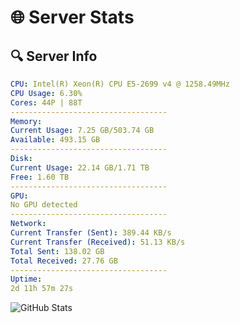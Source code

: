 # 🌐 Server Stats
## 🔍 Server Info
```yaml
CPU: Intel(R) Xeon(R) CPU E5-2699 v4 @ 1258.49MHz
CPU Usage: 6.30%
Cores: 44P | 88T
-----------------------------------
Memory:
Current Usage: 7.25 GB/503.74 GB
Available: 493.15 GB
-----------------------------------
Disk:
Current Usage: 22.14 GB/1.71 TB
Free: 1.60 TB
-----------------------------------
GPU:
No GPU detected
-----------------------------------
Network:
Current Transfer (Sent): 389.44 KB/s
Current Transfer (Received): 51.13 KB/s
Total Sent: 138.02 GB
Total Received: 27.76 GB
-----------------------------------
Uptime:
2d 11h 57m 27s
```
![GitHub Stats](https://img.shields.io/badge/Updated-2025-04-22_05:06:15-blue)
